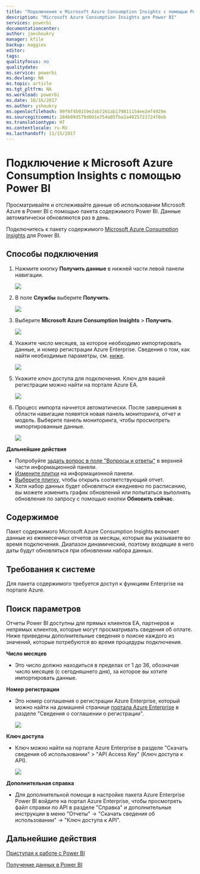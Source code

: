 ```yaml
---
title: "Подключение к Microsoft Azure Consumption Insights с помощью Power BI"
description: "Microsoft Azure Consumption Insights для Power BI"
services: powerbi
documentationcenter: 
author: joeshoukry
manager: kfile
backup: maggies
editor: 
tags: 
qualityfocus: no
qualitydate: 
ms.service: powerbi
ms.devlang: NA
ms.topic: article
ms.tgt_pltfrm: NA
ms.workload: powerbi
ms.date: 10/16/2017
ms.author: yshoukry
ms.openlocfilehash: 99f6f4b9159e2ab7261ab179811154ee2ef4929e
ms.sourcegitcommit: 284b09d579d601e754a05fba2a4025723724f8eb
ms.translationtype: HT
ms.contentlocale: ru-RU
ms.lasthandoff: 11/15/2017
---
```

# <a name="connect-to-microsoft-azure-consumption-insights-with-power-bi"></a>Подключение к Microsoft Azure Consumption Insights с помощью Power BI
Просматривайте и отслеживайте данные об использовании Microsoft Azure в Power BI с помощью пакета содержимого Power BI. Данные автоматически обновляются раз в день.

Подключитесь к пакету содержимого [Microsoft Azure Consumption Insights](https://app.powerbi.com/getdata/services/azureconsumption) для Power BI.

## <a name="how-to-connect"></a>Способы подключения
1. Нажмите кнопку **Получить данные** в нижней части левой панели навигации.
   
    ![](media/service-connect-to-azure-consumption-insights/getdata.png)
2. В поле **Службы** выберите **Получить**.
   
   ![](media/service-connect-to-azure-consumption-insights/services.png)
3. Выберите **Microsoft Azure Consumption Insights** \> **Получить**. 
   
   ![](media/service-connect-to-azure-consumption-insights/mazureconsumption.png)
4. Укажите число месяцев, за которое необходимо импортировать данные, и номер регистрации Azure Enterprise. Сведения о том, как найти необходимые параметры, см. [ниже](#FindingParams).
   
    ![](media/service-connect-to-azure-consumption-insights/azureconsumptionparams.png)
5. Укажите ключ доступа для подключения. Ключ для вашей регистрации можно найти на портале Azure EA. 
   
    ![](media/service-connect-to-azure-consumption-insights/msazureconsumptioncreds.png)
6. Процесс импорта начнется автоматически. После завершения в области навигации появятся новая панель мониторинга, отчет и модель. Выберите панель мониторинга, чтобы просмотреть импортированные данные.
   
   ![](media/service-connect-to-azure-consumption-insights/msazureconsumptiondashboard.png)

**Дальнейшие действия**

* Попробуйте [задать вопрос в поле "Вопросы и ответы"](service-q-and-a.md) в верхней части информационной панели.
* [Измените плитки](service-dashboard-edit-tile.md) на информационной панели.
* [Выберите плитку](service-dashboard-tiles.md), чтобы открыть соответствующий отчет.
* Хотя набор данных будет обновляться ежедневно по расписанию, вы можете изменить график обновлений или попытаться выполнять обновления по запросу с помощью кнопки **Обновить сейчас**.

## <a name="whats-included"></a>Содержимое
Пакет содержимого Microsoft Azure Consumption Insights включает данные из ежемесячных отчетов за месяцы, которые вы указываете во время подключения. Диапазон динамический, поэтому входящие в него даты будут обновляться при обновлении набора данных.

## <a name="system-requirements"></a>Требования к системе
Для пакета содержимого требуется доступ к функциям Enterprise на портале Azure. 

<a name="FindingParams"></a>

## <a name="finding-parameters"></a>Поиск параметров
Отчеты Power BI доступны для прямых клиентов EA, партнеров и непрямых клиентов, которые могут просматривать сведения об оплате. Ниже приведены дополнительные сведения о поиске каждого из значений, которые потребуются во время процедуры подключения.

**Число месяцев**

* Это число должно находиться в пределах от 1 до 36, обозначая число месяцев (с сегодняшнего дня), за которое вы хотите импортировать данные.

**Номер регистрации**

* Это номер соглашения о регистрации Azure Enterprise, который можно найти на домашней странице [портала Azure Enterprise](https://ea.azure.com/) в разделе "Сведения о соглашении о регистрации".
  
    ![](media/service-connect-to-azure-consumption-insights/params2.png)

**Ключ доступа**

* Ключ можно найти на портале Azure Enterprise в разделе "Скачать сведения об использовании" > "API Access Key" (Ключ доступа к API).
  
    ![](media/service-connect-to-azure-consumption-insights/creds2.png)

**Дополнительная справка**

* Для дополнительной помощи в настройке пакета Azure Enterprise Power BI войдите на портал Azure Enterprise, чтобы просмотреть файл справки по API в разделе "Справка" и дополнительные инструкции в меню "Отчеты" -> "Скачать сведения об использовании" -> "Ключ доступа к API". 

## <a name="next-steps"></a>Дальнейшие действия
[Приступая к работе с Power BI](service-get-started.md)

[Получение данных в Power BI](service-get-data.md)

